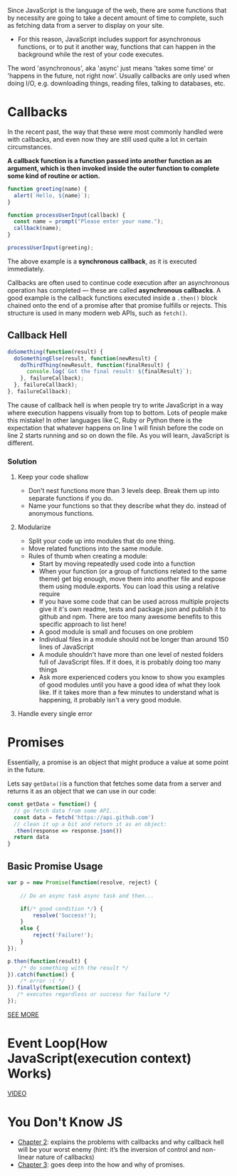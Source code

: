 Since JavaScript is the language of the web, there are some functions that by necessity are going to take a decent amount of time to complete, such as fetching data from a server to display on your site. 
- For this reason, JavaScript includes support for asynchronous functions, or to put it another way, functions that can happen in the background while the rest of your code executes.

The word 'asynchronous', aka 'async' just means 'takes some time' or 'happens in the future, not right now'. Usually callbacks are only used when doing I/O, e.g. downloading things, reading files, talking to databases, etc.

# Callbacks

In the recent past, the way that these were most commonly handled were with callbacks, and even now they are still used quite a lot in certain circumstances.

__A callback function is a function passed into another function as an argument, which is then invoked inside the outer function to complete some kind of routine or action.__
```js
function greeting(name) {
  alert(`Hello, ${name}`);
}

function processUserInput(callback) {
  const name = prompt("Please enter your name.");
  callback(name);
}

processUserInput(greeting);
```
The above example is a __synchronous callback__, as it is executed immediately.

Callbacks are often used to continue code execution after an asynchronous operation has completed — these are called __asynchronous callbacks__. A good example is the callback functions executed inside a `.then()` block chained onto the end of a promise after that promise fulfills or rejects. This structure is used in many modern web APIs, such as `fetch()`.

## Callback Hell

```js
doSomething(function(result) {
  doSomethingElse(result, function(newResult) {
    doThirdThing(newResult, function(finalResult) {
      console.log(`Got the final result: ${finalResult}`);
    }, failureCallback);
  }, failureCallback);
}, failureCallback);
```
The cause of callback hell is when people try to write JavaScript in a way where execution happens visually from top to bottom. Lots of people make this mistake! In other languages like C, Ruby or Python there is the expectation that whatever happens on line 1 will finish before the code on line 2 starts running and so on down the file. As you will learn, JavaScript is different.

### Solution

1. Keep your code shallow
    - Don't nest functions more than 3 levels deep. Break them up into separate functions if you do.
    - Name your functions so that they describe what they do. instead of anonymous functions.

2. Modularize
    - Split your code up into modules that do one thing.
    - Move related functions into the same module.
    - Rules of thumb when creating a module:
        - Start by moving repeatedly used code into a function
        - When your function (or a group of functions related to the same theme) get big enough, move them into another file and expose them using module.exports. You can load this using a relative require
        - If you have some code that can be used across multiple projects give it it's own readme, tests and package.json and publish it to github and npm. There are too many awesome benefits to this specific approach to list here!
        - A good module is small and focuses on one problem
        - Individual files in a module should not be longer than around 150 lines of JavaScript
        - A module shouldn't have more than one level of nested folders full of JavaScript files. If it does, it is probably doing too many things
        - Ask more experienced coders you know to show you examples of good modules until you have a good idea of what they look like. If it takes more than a few minutes to understand what is happening, it probably isn't a very good module.

3. Handle every single error

# Promises

Essentially, a promise is an object that might produce a value at some point in the future.

Lets say `getData()`is a function that fetches some data from a server and returns it as an object that we can use in our code:
```js
const getData = function() {
  // go fetch data from some API...
  const data = fetch('https://api.github.com')
  // clean it up a bit and return it as an object:
  .then(response => response.json())
  return data
}
```

## Basic Promise Usage

```js
var p = new Promise(function(resolve, reject) {
	
	// Do an async task async task and then...

	if(/* good condition */) {
		resolve('Success!');
	}
	else {
		reject('Failure!');
	}
});

p.then(function(result) { 
	/* do something with the result */
}).catch(function() {
	/* error :( */
}).finally(function() {
   /* executes regardless or success for failure */ 
});
```

[SEE MORE](https://davidwalsh.name/promises)

# Event Loop(How JavaScript(execution context) Works)

[VIDEO](https://www.youtube.com/watch?v=8aGhZQkoFbQ)

# You Don't Know JS

- [Chapter 2](https://github.com/getify/You-Dont-Know-JS/blob/1st-ed/async%20%26%20performance/ch2.md#chapter-2-callbacks): explains the problems with callbacks and why callback hell will be your worst enemy (hint: it’s the inversion of control and non-linear nature of callbacks)
- [Chapter 3](https://github.com/getify/You-Dont-Know-JS/blob/1st-ed/async%20%26%20performance/ch3.md): goes deep into the how and why of promises.